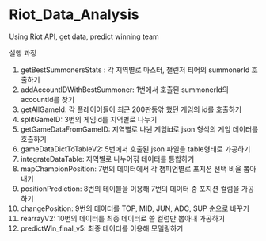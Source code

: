 # Riot_Data_Analysis
Using Riot API, get data, predict winning team

실행 과정
1. getBestSummonersStats : 각 지역별로 마스터, 챌린저 티어의 summonerId 호출하기
2. addAccountIDWithBestSummoner: 1번에서 호출된 summonerId의 accountId를 찾기
3. getAllGameId: 각 플레이어들이 최근 200판동앆 했던 게임의 id를 호출하기
4. splitGameID: 3번의 게임id를 지역별로 나누기
5. getGameDataFromGameID: 지역별로 나뉜 게임id로 json 형식의 게임 데이터를 호출하기
6. gameDataDictToTableV2: 5번에서 호출된 json 파일을 table형태로 가공하기
7. integrateDataTable: 지역별로 나누어짂 데이터를 통합하기
8. mapChampionPosition: 7번의 데이터에서 각 챔피언별로 포지션 선택 비율 뽑아내기
9. positionPrediction: 8번의 테이블을 이용해 7번의 데이터 중 포지션 컬럼을 가공하기
10. changePosition: 9번의 데이터를 TOP, MID, JUN, ADC, SUP 순으로 바꾸기
11. rearrayV2: 10번의 데이터를 최종 데이터로 쓸 컬럼만 뽑아내 가공하기
12. predictWin_final_v5: 최종 데이터를 이용해 모델링하기
